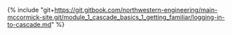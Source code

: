 {% include "git+https://git.gitbook.com/northwestern-engineering/main-mccormick-site.git/module_1_cascade_basics_1_getting_familiar/logging-in-to-cascade.md" %}
